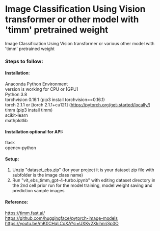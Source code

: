 # Image Classification Using Vision transformer or other model with 'timm' pretrained weight
Image Classification Using Vision transformer or various other model with 'timm' pretrained weight 

### Steps to follow:
#### Installation:
Anaconda Python Environment <br/>
version is working for CPU or [GPU] <br/>
Python 3.8 <br/>
torchvision 0.16.1 (pip3 install torchvision==0.16.1) <br/>
torch 2.1.1 or [torch 2.1.1+cu121] (https://pytorch.org/get-started/locally/) <br/>
timm (pip3 install timm) <br/>
scikit-learn <br/>
mathplotlib <br/>

#### Installation optional for API:
flask <br/>
opencv-python <br/>

#### Setup:
1. Unzip "dataset_ebs.zip" (for your project it is your dataset zip file with subfolder is the image class name)<br/>
2. Run "vit_ebs_timm_gpt-4-turbo.ipynb" with editing dataset directory in the 2nd cell prior run for the model training, model weight saving and prediction sample images<br/>
#### Reference: 
https://timm.fast.ai/ <br/>
https://github.com/huggingface/pytorch-image-models <br/>
https://youtu.be/mK0CHqLCoXA?si=UXKv2XkihnrjSp0O <br/>

